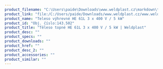 ```yaml
---
product_filename: "C:\Users\paide\Downloads\www.weldplast.cz\markdown\teleso-topne-he-61l-3-x-400-v-5-kw.md"
product_link: "file:/C:/Users/paide/Downloads/www.weldplast.cz/www.weldplast.cz/sk/teleso-topne-he-61l-3-x-400-v-5-kw"
product_name: "Teleso výhrevné HE 61L 3 x 400 V / 5 kW"
product_id: "Obj. číslo:143.502"
product_title: "Těleso topné HE 61L 3 x 400 V / 5 kW | Weldplast"
product_desc: ""
product_specs: ""
product_downloads: ""
product_href: ""
product_desc_2: ""
product_accessories: ""
product_similar: ""
---
```

